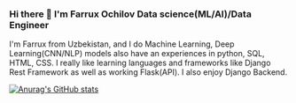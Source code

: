 ### Hi there 👋 I'm Farrux Ochilov Data science(ML/AI)/Data Engineer

I'm Farrux from Uzbekistan, and I do Machine Learning, Deep Learning(CNN/NLP) models also have an experiences in python, SQL, HTML, CSS. I really like learning languages and frameworks like Django Rest Framework as well as working Flask(API). I also enjoy Django Backend.

[![Anurag's GitHub stats](https://github-readme-stats.vercel.app/api?username=ochilovfarrux)](https://github.com/anuraghazra/github-readme-stats)
